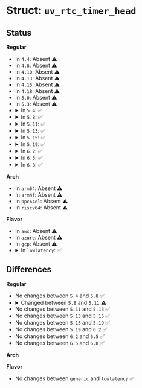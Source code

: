 # Struct: <code>uv_rtc_timer_head</code>

## Status
<b>Regular</b>
<ul>
<li>
In <code>4.4</code>: Absent ⚠️
</li>
<li>
In <code>4.8</code>: Absent ⚠️
</li>
<li>
In <code>4.10</code>: Absent ⚠️
</li>
<li>
In <code>4.13</code>: Absent ⚠️
</li>
<li>
In <code>4.15</code>: Absent ⚠️
</li>
<li>
In <code>4.18</code>: Absent ⚠️
</li>
<li>
In <code>5.0</code>: Absent ⚠️
</li>
<li>
In <code>5.3</code>: Absent ⚠️
</li>
<li>
<details>
<summary>In <code>5.4</code>: ✅</summary>

```c
struct uv_rtc_timer_head {
    spinlock_t lock;
    int next_cpu;
    int ncpus;
    struct (anon) cpu[1];
};
```
</details>
</li>
<li>
<details>
<summary>In <code>5.8</code>: ✅</summary>

```c
struct uv_rtc_timer_head {
    spinlock_t lock;
    int next_cpu;
    int ncpus;
    struct (anon) cpu[1];
};
```
</details>
</li>
<li>
<details>
<summary>In <code>5.11</code>: ✅</summary>

```c
struct uv_rtc_timer_head {
    spinlock_t lock;
    int next_cpu;
    int ncpus;
    struct (anon) cpu[0];
};
```
</details>
</li>
<li>
<details>
<summary>In <code>5.13</code>: ✅</summary>

```c
struct uv_rtc_timer_head {
    spinlock_t lock;
    int next_cpu;
    int ncpus;
    struct (anon) cpu[0];
};
```
</details>
</li>
<li>
<details>
<summary>In <code>5.15</code>: ✅</summary>

```c
struct uv_rtc_timer_head {
    spinlock_t lock;
    int next_cpu;
    int ncpus;
    struct (anon) cpu[0];
};
```
</details>
</li>
<li>
<details>
<summary>In <code>5.19</code>: ✅</summary>

```c
struct uv_rtc_timer_head {
    spinlock_t lock;
    int next_cpu;
    int ncpus;
    struct (anon) cpu[0];
};
```
</details>
</li>
<li>
<details>
<summary>In <code>6.2</code>: ✅</summary>

```c
struct uv_rtc_timer_head {
    spinlock_t lock;
    int next_cpu;
    int ncpus;
    struct (anon) cpu[0];
};
```
</details>
</li>
<li>
<details>
<summary>In <code>6.5</code>: ✅</summary>

```c
struct uv_rtc_timer_head {
    spinlock_t lock;
    int next_cpu;
    int ncpus;
    struct (anon) cpu[0];
};
```
</details>
</li>
<li>
<details>
<summary>In <code>6.8</code>: ✅</summary>

```c
struct uv_rtc_timer_head {
    spinlock_t lock;
    int next_cpu;
    int ncpus;
    struct (anon) cpu[0];
};
```
</details>
</li>
</ul>
<b>Arch</b>
<ul>
<li>
In <code>arm64</code>: Absent ⚠️
</li>
<li>
In <code>armhf</code>: Absent ⚠️
</li>
<li>
In <code>ppc64el</code>: Absent ⚠️
</li>
<li>
In <code>riscv64</code>: Absent ⚠️
</li>
</ul>
<b>Flavor</b>
<ul>
<li>
In <code>aws</code>: Absent ⚠️
</li>
<li>
In <code>azure</code>: Absent ⚠️
</li>
<li>
In <code>gcp</code>: Absent ⚠️
</li>
<li>
<details>
<summary>In <code>lowlatency</code>: ✅</summary>

```c
struct uv_rtc_timer_head {
    spinlock_t lock;
    int next_cpu;
    int ncpus;
    struct (anon) cpu[1];
};
```
</details>
</li>
</ul>

## Differences
<b>Regular</b>
<ul>
<li>
No changes between <code>5.4</code> and <code>5.8</code> ✅
</li>
<li>
<details>
<summary>Changed between <code>5.8</code> and <code>5.11</code> ⚠️</summary>
<ul>
<li>
<b>Field type changed. </b>
<code>struct (anon) cpu[1]</code> ➡️ <code>struct (anon) cpu[0]</code>
</li>
</ul>
</details>
</li>
<li>
No changes between <code>5.11</code> and <code>5.13</code> ✅
</li>
<li>
No changes between <code>5.13</code> and <code>5.15</code> ✅
</li>
<li>
No changes between <code>5.15</code> and <code>5.19</code> ✅
</li>
<li>
No changes between <code>5.19</code> and <code>6.2</code> ✅
</li>
<li>
No changes between <code>6.2</code> and <code>6.5</code> ✅
</li>
<li>
No changes between <code>6.5</code> and <code>6.8</code> ✅
</li>
</ul>
<b>Arch</b>
<ul>
</ul>
<b>Flavor</b>
<ul>
<li>
No changes between <code>generic</code> and <code>lowlatency</code> ✅
</li>
</ul>
